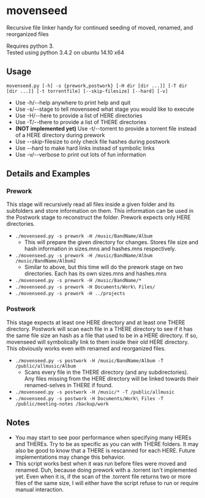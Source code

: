 # movenseed
Recursive file linker handy for continued seeding of moved, renamed, and reorganized files

Requires python 3.  
Tested using python 3.4.2 on ubuntu 14.10 x64

## Usage

    movenseed.py [-h] -s {prework,postwork} [-H dir [dir ...]] [-T dir [dir ...]] [-t torrentfile] [--skip-filesize] [--hard] [-v]

* Use -h/--help anywhere to print help and quit
* Use -s/--stage to tell movenseed what stage you would like to execute
* Use -H/--here to provide a list of HERE directories
* Use -T/--there to provide a list of THERE directories
* __(NOT implemented yet)__ Use -t/--torrent to provide a torrent file instead of a HERE directory during prework
* Use --skip-filesize to only check file hashes during postwork
* Use --hard to make hard links instead of symbolic links
* Use -v/--verbose to print out lots of fun information

## Details and Examples

### Prework

This stage will recursively read all files inside a given folder and its subfolders and store information on them. This information can be used in the Postwork stage to reconstruct the folder. Prework expects only HERE directories.

* `./movenseed.py -s prework -H /music/BandName/Album`
  * This will prepare the given directory for changes. Stores file size and hash information in sizes.mns and hashes.mns respectively.
* `./movenseed.py -s prework -H /music/BandName/Album /music/BandName/Album2`
  * Similar to above, but this time will do the prework stage on two directories. Each has its own sizes.mns and hashes.mns
* `./movenseed.py -s prework -H /music/BandName/*`
* `./movenseed.py -s prework -H Documents/Work\ Files/`
* `./movenseed.py -s prework -H ../projects`

### Postwork

This stage expects at least one HERE directory and at least one THERE directory. Postwork will scan each file in a THERE directory to see if it has the same file size an hash as a file that used to be in a HERE directory. If so, movenseed will symbolically link to them inside their old HERE directory. This obviously works even with renamed and reorganized files.

* `./movenseed.py -s postwork -H /music/BandName/Album -T /public/allmusic/Album`
  * Scans every file in the THERE directory (and any subdirectories). Any files missing from the HERE directory will be linked towards their renamed-selves in THERE if found.
* `./movenseed.py -s postwork -H /music/* -T /public/allmusic`
* `./movenseed.py -s postwork -H Documents/Work\ Files -T /public/meeting-notes /backup/work`

## Notes

* You may start to see poor performance when specifying many HEREs and THEREs. Try to be as specific as you can with THERE folders. It may also be good to know that a THERE is rescanned for each HERE. Future implementations may change this behavior.
* This script works best when it was run before files were moved and renamed. Duh, because doing prework with a .torrent isn't implemented yet. Even when it is, if the scan of the .torrent file returns two or more files of the same size, I will either have the script refuse to run or require manual interaction.
